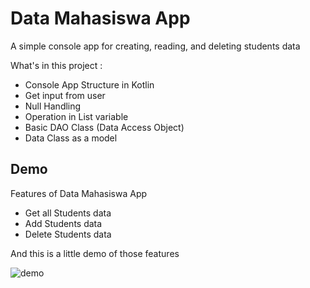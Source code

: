 
# Data Mahasiswa App

A simple console app for creating, reading, and deleting students data

What's in this project : 

- Console App Structure in Kotlin
- Get input from user
- Null Handling
- Operation in List variable
- Basic DAO Class (Data Access Object)
- Data Class as a model

## Demo

Features of Data Mahasiswa App
- Get all Students data
- Add Students data 
- Delete Students data

And this is a little demo of those features

![demo](https://i.postimg.cc/4xd0SB04/ezgif-com-gif-maker.gif)
